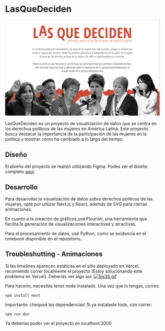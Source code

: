 # LasQueDeciden

![Thumbnail](./thumbnail.png)

LasQueDeciden es un proyecto de visualización de datos que se centra en los derechos políticos de las mujeres en América Latina. Este proyecto busca destacar la importancia de la participación de las mujeres en la política y mostrar cómo ha cambiado a lo largo del tiempo.

## Diseño

El diseño del proyecto se realizó utilizando Figma. Podes ver el diseño completo [aquí](https://www.figma.com/file/9VCyYXbbrsW7TkT0DvSgge/Trabajo-Final---Dataviz?type=design&node-id=129%3A121&mode=design&t=yB8VxkYFa7DBgtW6-1).


## Desarrollo
Para desarrollar la visualización de datos sobre derechos políticos de las mujeres, opté por utilizar Next.js y React, además de SVG para ciertas animaciones.

En cuanto a la creación de gráficos,usé Flourish, una herramienta que facilita la generación de visualizaciones interactivas y atractivas.

Para el procesamiento de datos, usé Python, como se evidencia en el notebook disponible en el repositorio.


## Troubleshutting - Animaciones
Si las timelines aparecen estáticas en el sitio deployado en Vercel, recomiendo correr localmente el proyecto (Estoy solucionando este problema en Vercel).
Deberías ver algo así:
[![Six3S.gif](https://s5.gifyu.com/images/Six3S.gif)](https://gifyu.com/image/Six3S)

Para hacerlo, necesitás tener node instalado. Una vez que lo tengas, corres:

```
npm install next
```
Importante: chequeá las dependencias!
Si ya instalaste todo, con correr:

```
npm run dev
```
Ya deberías poder ver el proyecto en localhost:3000
